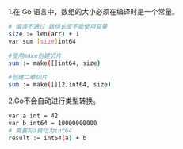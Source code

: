 1.在 Go 语言中，数组的大小必须在编译时是一个常量。
```bash
# 编译不通过 数组长度不能使用变量
size := len(arr) + 1
var sum [size]int64

#使用make创建切片
sum := make([]int64, size)

#创建二维切片
sum := make([][2]int64, size)
```

2.Go不会自动进行类型转换。
```bash
var a int = 42
var b int64 = 10000000000
# 需要将a转化为int64
result := int64(a) + b
```